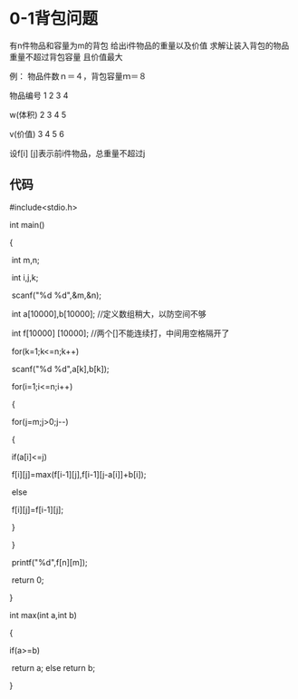# 0-1背包问题

有n件物品和容量为m的背包 给出i件物品的重量以及价值 求解让装入背包的物品重量不超过背包容量 且价值最大 

例： 物品件数ｎ＝４，背包容量ｍ＝８

物品编号     1     2     3     4

 w(体积)       2     3     4     5

 v(价值)        3     4     5     6

设f[i] [j]表示前i件物品，总重量不超过j

## 代码

#include<stdio.h>  

int main()  

{  

​    int m,n;  

​    int i,j,k;  

​    scanf("%d %d",&m,&n);  

​    int a[10000],b[10000];              //定义数组稍大，以防空间不够  

​    int f[10000] [10000];                 //两个[]不能连续打，中间用空格隔开了

​    for(k=1;k<=n;k++)  

​        scanf("%d %d",a[k],b[k]);  

​    for(i=1;i<=n;i++)  

​    {  

​        for(j=m;j>0;j--)  

​        {  

​            if(a[i]<=j)  

​                f[i][j]=max(f[i-1][j],f[i-1][j-a[i]]+b[i]);  

​            else  

​                f[i][j]=f[i-1][j];  

​        }  

​    }  

​    printf("%d",f[n][m]);

​    return 0;  

}  

int max(int a,int b)  

{  

   if(a>=b)    

​       return a;
   else return b;  

}   

